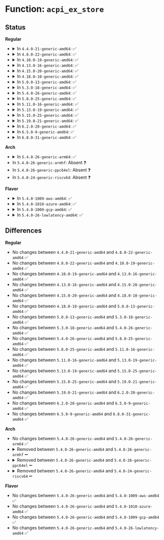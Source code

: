 # Function: <code>acpi_ex_store</code>

## Status
<b>Regular</b>
<ul>
<li>
<details>
<summary>In <code>4.4.0-21-generic-amd64</code>: ✅</summary>

```c
acpi_status acpi_ex_store(union acpi_operand_object * source_desc, union acpi_operand_object * dest_desc, struct acpi_walk_state * walk_state)
```

```json
{
  "name": "acpi_ex_store",
  "collision_type": "Unique Global",
  "inline_type": "No",
  "funcs": [
    {
      "addr": 18446744071583667987,
      "name": "acpi_ex_store",
      "external": true,
      "loc": "drivers/acpi/acpica/exstore.c:86",
      "file": "drivers/acpi/acpica/exstore.c",
      "inline": "seen, unknown",
      "caller_inline": [],
      "caller_func": [
        "drivers/acpi/acpica/exconfig.c:acpi_ex_load_table_op",
        "drivers/acpi/acpica/exconfig.c:acpi_ex_load_op",
        "drivers/acpi/acpica/exoparg1.c:acpi_ex_opcode_1A_1T_1R",
        "drivers/acpi/acpica/exoparg1.c:acpi_ex_opcode_1A_1T_1R",
        "drivers/acpi/acpica/exoparg1.c:acpi_ex_opcode_1A_1T_1R",
        "drivers/acpi/acpica/exoparg1.c:acpi_ex_opcode_1A_0T_1R",
        "drivers/acpi/acpica/exoparg2.c:acpi_ex_opcode_2A_2T_1R",
        "drivers/acpi/acpica/exoparg2.c:acpi_ex_opcode_2A_2T_1R",
        "drivers/acpi/acpica/exoparg2.c:acpi_ex_opcode_2A_1T_1R",
        "drivers/acpi/acpica/exoparg2.c:acpi_ex_opcode_2A_1T_1R",
        "drivers/acpi/acpica/exoparg3.c:acpi_ex_opcode_3A_1T_1R"
      ]
    }
  ],
  "symbols": [
    {
      "addr": 18446744071583667987,
      "name": "acpi_ex_store",
      "section": ".text",
      "bind": "STB_GLOBAL",
      "size": 602
    }
  ]
}
```
</details>
</li>
<li>
<details>
<summary>In <code>4.8.0-22-generic-amd64</code>: ✅</summary>

```c
acpi_status acpi_ex_store(union acpi_operand_object * source_desc, union acpi_operand_object * dest_desc, struct acpi_walk_state * walk_state)
```

```json
{
  "name": "acpi_ex_store",
  "collision_type": "Unique Global",
  "inline_type": "No",
  "funcs": [
    {
      "addr": 18446744071583990870,
      "name": "acpi_ex_store",
      "external": true,
      "loc": "drivers/acpi/acpica/exstore.c:86",
      "file": "drivers/acpi/acpica/exstore.c",
      "inline": "seen, unknown",
      "caller_inline": [],
      "caller_func": [
        "drivers/acpi/acpica/exconfig.c:acpi_ex_load_op",
        "drivers/acpi/acpica/exconfig.c:acpi_ex_load_table_op",
        "drivers/acpi/acpica/exoparg1.c:acpi_ex_opcode_1A_0T_1R",
        "drivers/acpi/acpica/exoparg1.c:acpi_ex_opcode_1A_1T_1R",
        "drivers/acpi/acpica/exoparg1.c:acpi_ex_opcode_1A_1T_1R",
        "drivers/acpi/acpica/exoparg1.c:acpi_ex_opcode_1A_1T_1R",
        "drivers/acpi/acpica/exoparg2.c:acpi_ex_opcode_2A_1T_1R",
        "drivers/acpi/acpica/exoparg2.c:acpi_ex_opcode_2A_1T_1R",
        "drivers/acpi/acpica/exoparg2.c:acpi_ex_opcode_2A_2T_1R",
        "drivers/acpi/acpica/exoparg2.c:acpi_ex_opcode_2A_2T_1R",
        "drivers/acpi/acpica/exoparg3.c:acpi_ex_opcode_3A_1T_1R"
      ]
    }
  ],
  "symbols": [
    {
      "addr": 18446744071583990870,
      "name": "acpi_ex_store",
      "section": ".text",
      "bind": "STB_GLOBAL",
      "size": 614
    }
  ]
}
```
</details>
</li>
<li>
<details>
<summary>In <code>4.10.0-19-generic-amd64</code>: ✅</summary>

```c
acpi_status acpi_ex_store(union acpi_operand_object * source_desc, union acpi_operand_object * dest_desc, struct acpi_walk_state * walk_state)
```

```json
{
  "name": "acpi_ex_store",
  "collision_type": "Unique Global",
  "inline_type": "No",
  "funcs": [
    {
      "addr": 18446744071584132266,
      "name": "acpi_ex_store",
      "external": true,
      "loc": "drivers/acpi/acpica/exstore.c:86",
      "file": "drivers/acpi/acpica/exstore.c",
      "inline": "seen, unknown",
      "caller_inline": [],
      "caller_func": [
        "drivers/acpi/acpica/exconfig.c:acpi_ex_load_op",
        "drivers/acpi/acpica/exconfig.c:acpi_ex_load_table_op",
        "drivers/acpi/acpica/exoparg1.c:acpi_ex_opcode_1A_0T_1R",
        "drivers/acpi/acpica/exoparg1.c:acpi_ex_opcode_1A_1T_1R",
        "drivers/acpi/acpica/exoparg1.c:acpi_ex_opcode_1A_1T_1R",
        "drivers/acpi/acpica/exoparg1.c:acpi_ex_opcode_1A_1T_1R",
        "drivers/acpi/acpica/exoparg2.c:acpi_ex_opcode_2A_1T_1R",
        "drivers/acpi/acpica/exoparg2.c:acpi_ex_opcode_2A_1T_1R",
        "drivers/acpi/acpica/exoparg2.c:acpi_ex_opcode_2A_2T_1R",
        "drivers/acpi/acpica/exoparg2.c:acpi_ex_opcode_2A_2T_1R",
        "drivers/acpi/acpica/exoparg3.c:acpi_ex_opcode_3A_1T_1R"
      ]
    }
  ],
  "symbols": [
    {
      "addr": 18446744071584132266,
      "name": "acpi_ex_store",
      "section": ".text",
      "bind": "STB_GLOBAL",
      "size": 614
    }
  ]
}
```
</details>
</li>
<li>
<details>
<summary>In <code>4.13.0-16-generic-amd64</code>: ✅</summary>

```c
acpi_status acpi_ex_store(union acpi_operand_object * source_desc, union acpi_operand_object * dest_desc, struct acpi_walk_state * walk_state)
```

```json
{
  "name": "acpi_ex_store",
  "collision_type": "Unique Global",
  "inline_type": "No",
  "funcs": [
    {
      "addr": 18446744071584199390,
      "name": "acpi_ex_store",
      "external": true,
      "loc": "drivers/acpi/acpica/exstore.c:86",
      "file": "drivers/acpi/acpica/exstore.c",
      "inline": "seen, unknown",
      "caller_inline": [],
      "caller_func": [
        "drivers/acpi/acpica/exconfig.c:acpi_ex_load_op",
        "drivers/acpi/acpica/exconfig.c:acpi_ex_load_table_op",
        "drivers/acpi/acpica/exoparg1.c:acpi_ex_opcode_1A_0T_1R",
        "drivers/acpi/acpica/exoparg1.c:acpi_ex_opcode_1A_1T_1R",
        "drivers/acpi/acpica/exoparg1.c:acpi_ex_opcode_1A_1T_1R",
        "drivers/acpi/acpica/exoparg1.c:acpi_ex_opcode_1A_1T_1R",
        "drivers/acpi/acpica/exoparg2.c:acpi_ex_opcode_2A_1T_1R",
        "drivers/acpi/acpica/exoparg2.c:acpi_ex_opcode_2A_1T_1R",
        "drivers/acpi/acpica/exoparg2.c:acpi_ex_opcode_2A_2T_1R",
        "drivers/acpi/acpica/exoparg2.c:acpi_ex_opcode_2A_2T_1R",
        "drivers/acpi/acpica/exoparg3.c:acpi_ex_opcode_3A_1T_1R"
      ]
    }
  ],
  "symbols": [
    {
      "addr": 18446744071584199390,
      "name": "acpi_ex_store",
      "section": ".text",
      "bind": "STB_GLOBAL",
      "size": 614
    }
  ]
}
```
</details>
</li>
<li>
<details>
<summary>In <code>4.15.0-20-generic-amd64</code>: ✅</summary>

```c
acpi_status acpi_ex_store(union acpi_operand_object * source_desc, union acpi_operand_object * dest_desc, struct acpi_walk_state * walk_state)
```

```json
{
  "name": "acpi_ex_store",
  "collision_type": "Unique Global",
  "inline_type": "No",
  "funcs": [
    {
      "addr": 18446744071584524639,
      "name": "acpi_ex_store",
      "external": true,
      "loc": "drivers/acpi/acpica/exstore.c:86",
      "file": "drivers/acpi/acpica/exstore.c",
      "inline": "seen, unknown",
      "caller_inline": [],
      "caller_func": [
        "drivers/acpi/acpica/exconfig.c:acpi_ex_load_op",
        "drivers/acpi/acpica/exconfig.c:acpi_ex_load_table_op",
        "drivers/acpi/acpica/exoparg1.c:acpi_ex_opcode_1A_0T_1R",
        "drivers/acpi/acpica/exoparg1.c:acpi_ex_opcode_1A_1T_1R",
        "drivers/acpi/acpica/exoparg1.c:acpi_ex_opcode_1A_1T_1R",
        "drivers/acpi/acpica/exoparg1.c:acpi_ex_opcode_1A_1T_1R",
        "drivers/acpi/acpica/exoparg2.c:acpi_ex_opcode_2A_1T_1R",
        "drivers/acpi/acpica/exoparg2.c:acpi_ex_opcode_2A_1T_1R",
        "drivers/acpi/acpica/exoparg2.c:acpi_ex_opcode_2A_2T_1R",
        "drivers/acpi/acpica/exoparg2.c:acpi_ex_opcode_2A_2T_1R",
        "drivers/acpi/acpica/exoparg3.c:acpi_ex_opcode_3A_1T_1R"
      ]
    }
  ],
  "symbols": [
    {
      "addr": 18446744071584524639,
      "name": "acpi_ex_store",
      "section": ".text",
      "bind": "STB_GLOBAL",
      "size": 1113
    }
  ]
}
```
</details>
</li>
<li>
<details>
<summary>In <code>4.18.0-10-generic-amd64</code>: ✅</summary>

```c
acpi_status acpi_ex_store(union acpi_operand_object * source_desc, union acpi_operand_object * dest_desc, struct acpi_walk_state * walk_state)
```

```json
{
  "name": "acpi_ex_store",
  "collision_type": "Unique Global",
  "inline_type": "No",
  "funcs": [
    {
      "addr": 18446744071584748981,
      "name": "acpi_ex_store",
      "external": true,
      "loc": "drivers/acpi/acpica/exstore.c:52",
      "file": "drivers/acpi/acpica/exstore.c",
      "inline": "seen, unknown",
      "caller_inline": [],
      "caller_func": [
        "drivers/acpi/acpica/exconfig.c:acpi_ex_load_op",
        "drivers/acpi/acpica/exconfig.c:acpi_ex_load_table_op",
        "drivers/acpi/acpica/exoparg1.c:acpi_ex_opcode_1A_0T_1R",
        "drivers/acpi/acpica/exoparg1.c:acpi_ex_opcode_1A_1T_1R",
        "drivers/acpi/acpica/exoparg1.c:acpi_ex_opcode_1A_1T_1R",
        "drivers/acpi/acpica/exoparg1.c:acpi_ex_opcode_1A_1T_1R",
        "drivers/acpi/acpica/exoparg2.c:acpi_ex_opcode_2A_1T_1R",
        "drivers/acpi/acpica/exoparg2.c:acpi_ex_opcode_2A_1T_1R",
        "drivers/acpi/acpica/exoparg2.c:acpi_ex_opcode_2A_2T_1R",
        "drivers/acpi/acpica/exoparg2.c:acpi_ex_opcode_2A_2T_1R",
        "drivers/acpi/acpica/exoparg3.c:acpi_ex_opcode_3A_1T_1R"
      ]
    }
  ],
  "symbols": [
    {
      "addr": 18446744071584748981,
      "name": "acpi_ex_store",
      "section": ".text",
      "bind": "STB_GLOBAL",
      "size": 1115
    }
  ]
}
```
</details>
</li>
<li>
<details>
<summary>In <code>5.0.0-13-generic-amd64</code>: ✅</summary>

```c
acpi_status acpi_ex_store(union acpi_operand_object * source_desc, union acpi_operand_object * dest_desc, struct acpi_walk_state * walk_state)
```

```json
{
  "name": "acpi_ex_store",
  "collision_type": "Unique Global",
  "inline_type": "No",
  "funcs": [
    {
      "addr": 18446744071584850539,
      "name": "acpi_ex_store",
      "external": true,
      "loc": "drivers/acpi/acpica/exstore.c:52",
      "file": "drivers/acpi/acpica/exstore.c",
      "inline": "seen, unknown",
      "caller_inline": [],
      "caller_func": [
        "drivers/acpi/acpica/exconfig.c:acpi_ex_load_op",
        "drivers/acpi/acpica/exconfig.c:acpi_ex_load_table_op",
        "drivers/acpi/acpica/exoparg1.c:acpi_ex_opcode_1A_0T_1R",
        "drivers/acpi/acpica/exoparg1.c:acpi_ex_opcode_1A_1T_1R",
        "drivers/acpi/acpica/exoparg1.c:acpi_ex_opcode_1A_1T_1R",
        "drivers/acpi/acpica/exoparg1.c:acpi_ex_opcode_1A_1T_1R",
        "drivers/acpi/acpica/exoparg2.c:acpi_ex_opcode_2A_1T_1R",
        "drivers/acpi/acpica/exoparg2.c:acpi_ex_opcode_2A_1T_1R",
        "drivers/acpi/acpica/exoparg2.c:acpi_ex_opcode_2A_2T_1R",
        "drivers/acpi/acpica/exoparg2.c:acpi_ex_opcode_2A_2T_1R",
        "drivers/acpi/acpica/exoparg3.c:acpi_ex_opcode_3A_1T_1R"
      ]
    }
  ],
  "symbols": [
    {
      "addr": 18446744071584850539,
      "name": "acpi_ex_store",
      "section": ".text",
      "bind": "STB_GLOBAL",
      "size": 1125
    }
  ]
}
```
</details>
</li>
<li>
<details>
<summary>In <code>5.3.0-18-generic-amd64</code>: ✅</summary>

```c
acpi_status acpi_ex_store(union acpi_operand_object * source_desc, union acpi_operand_object * dest_desc, struct acpi_walk_state * walk_state)
```

```json
{
  "name": "acpi_ex_store",
  "collision_type": "Unique Global",
  "inline_type": "No",
  "funcs": [
    {
      "addr": 18446744071585054207,
      "name": "acpi_ex_store",
      "external": true,
      "loc": "drivers/acpi/acpica/exstore.c:52",
      "file": "drivers/acpi/acpica/exstore.c",
      "inline": "seen, unknown",
      "caller_inline": [],
      "caller_func": [
        "drivers/acpi/acpica/exconfig.c:acpi_ex_load_op",
        "drivers/acpi/acpica/exconfig.c:acpi_ex_load_table_op",
        "drivers/acpi/acpica/exoparg1.c:acpi_ex_opcode_1A_0T_1R",
        "drivers/acpi/acpica/exoparg1.c:acpi_ex_opcode_1A_1T_1R",
        "drivers/acpi/acpica/exoparg1.c:acpi_ex_opcode_1A_1T_1R",
        "drivers/acpi/acpica/exoparg1.c:acpi_ex_opcode_1A_1T_1R",
        "drivers/acpi/acpica/exoparg2.c:acpi_ex_opcode_2A_1T_1R",
        "drivers/acpi/acpica/exoparg2.c:acpi_ex_opcode_2A_1T_1R",
        "drivers/acpi/acpica/exoparg2.c:acpi_ex_opcode_2A_2T_1R",
        "drivers/acpi/acpica/exoparg2.c:acpi_ex_opcode_2A_2T_1R",
        "drivers/acpi/acpica/exoparg3.c:acpi_ex_opcode_3A_1T_1R"
      ]
    }
  ],
  "symbols": [
    {
      "addr": 18446744071585054207,
      "name": "acpi_ex_store",
      "section": ".text",
      "bind": "STB_GLOBAL",
      "size": 1129
    }
  ]
}
```
</details>
</li>
<li>
<details>
<summary>In <code>5.4.0-26-generic-amd64</code>: ✅</summary>

```c
acpi_status acpi_ex_store(union acpi_operand_object * source_desc, union acpi_operand_object * dest_desc, struct acpi_walk_state * walk_state)
```

```json
{
  "name": "acpi_ex_store",
  "collision_type": "Unique Global",
  "inline_type": "No",
  "funcs": [
    {
      "addr": 18446744071585190292,
      "name": "acpi_ex_store",
      "external": true,
      "loc": "drivers/acpi/acpica/exstore.c:52",
      "file": "drivers/acpi/acpica/exstore.c",
      "inline": "seen, unknown",
      "caller_inline": [],
      "caller_func": [
        "drivers/acpi/acpica/exconfig.c:acpi_ex_load_op",
        "drivers/acpi/acpica/exconfig.c:acpi_ex_load_table_op",
        "drivers/acpi/acpica/exoparg1.c:acpi_ex_opcode_1A_0T_1R",
        "drivers/acpi/acpica/exoparg1.c:acpi_ex_opcode_1A_1T_1R",
        "drivers/acpi/acpica/exoparg1.c:acpi_ex_opcode_1A_1T_1R",
        "drivers/acpi/acpica/exoparg1.c:acpi_ex_opcode_1A_1T_1R",
        "drivers/acpi/acpica/exoparg2.c:acpi_ex_opcode_2A_1T_1R",
        "drivers/acpi/acpica/exoparg2.c:acpi_ex_opcode_2A_1T_1R",
        "drivers/acpi/acpica/exoparg2.c:acpi_ex_opcode_2A_2T_1R",
        "drivers/acpi/acpica/exoparg2.c:acpi_ex_opcode_2A_2T_1R",
        "drivers/acpi/acpica/exoparg3.c:acpi_ex_opcode_3A_1T_1R"
      ]
    }
  ],
  "symbols": [
    {
      "addr": 18446744071585190292,
      "name": "acpi_ex_store",
      "section": ".text",
      "bind": "STB_GLOBAL",
      "size": 1129
    }
  ]
}
```
</details>
</li>
<li>
<details>
<summary>In <code>5.8.0-25-generic-amd64</code>: ✅</summary>

```c
acpi_status acpi_ex_store(union acpi_operand_object * source_desc, union acpi_operand_object * dest_desc, struct acpi_walk_state * walk_state)
```

```json
{
  "name": "acpi_ex_store",
  "collision_type": "Unique Global",
  "inline_type": "No",
  "funcs": [
    {
      "addr": 18446744071585896168,
      "name": "acpi_ex_store",
      "external": true,
      "loc": "drivers/acpi/acpica/exstore.c:52",
      "file": "drivers/acpi/acpica/exstore.c",
      "inline": "seen, unknown",
      "caller_inline": [],
      "caller_func": [
        "drivers/acpi/acpica/exconfig.c:acpi_ex_load_op",
        "drivers/acpi/acpica/exconfig.c:acpi_ex_load_table_op",
        "drivers/acpi/acpica/exoparg1.c:acpi_ex_opcode_1A_0T_1R",
        "drivers/acpi/acpica/exoparg1.c:acpi_ex_opcode_1A_1T_1R",
        "drivers/acpi/acpica/exoparg1.c:acpi_ex_opcode_1A_1T_1R",
        "drivers/acpi/acpica/exoparg1.c:acpi_ex_opcode_1A_1T_1R",
        "drivers/acpi/acpica/exoparg2.c:acpi_ex_opcode_2A_1T_1R",
        "drivers/acpi/acpica/exoparg2.c:acpi_ex_opcode_2A_1T_1R",
        "drivers/acpi/acpica/exoparg2.c:acpi_ex_opcode_2A_2T_1R",
        "drivers/acpi/acpica/exoparg2.c:acpi_ex_opcode_2A_2T_1R",
        "drivers/acpi/acpica/exoparg3.c:acpi_ex_opcode_3A_1T_1R"
      ]
    }
  ],
  "symbols": [
    {
      "addr": 18446744071585896168,
      "name": "acpi_ex_store",
      "section": ".text",
      "bind": "STB_GLOBAL",
      "size": 627
    }
  ]
}
```
</details>
</li>
<li>
<details>
<summary>In <code>5.11.0-16-generic-amd64</code>: ✅</summary>

```c
acpi_status acpi_ex_store(union acpi_operand_object * source_desc, union acpi_operand_object * dest_desc, struct acpi_walk_state * walk_state)
```

```json
{
  "name": "acpi_ex_store",
  "collision_type": "Unique Global",
  "inline_type": "No",
  "funcs": [
    {
      "addr": 18446744071586017521,
      "name": "acpi_ex_store",
      "external": true,
      "loc": "drivers/acpi/acpica/exstore.c:52",
      "file": "drivers/acpi/acpica/exstore.c",
      "inline": "seen, unknown",
      "caller_inline": [],
      "caller_func": [
        "drivers/acpi/acpica/exconfig.c:acpi_ex_load_op",
        "drivers/acpi/acpica/exconfig.c:acpi_ex_load_table_op",
        "drivers/acpi/acpica/exoparg1.c:acpi_ex_opcode_1A_0T_1R",
        "drivers/acpi/acpica/exoparg1.c:acpi_ex_opcode_1A_1T_1R",
        "drivers/acpi/acpica/exoparg1.c:acpi_ex_opcode_1A_1T_1R",
        "drivers/acpi/acpica/exoparg1.c:acpi_ex_opcode_1A_1T_1R",
        "drivers/acpi/acpica/exoparg2.c:acpi_ex_opcode_2A_1T_1R",
        "drivers/acpi/acpica/exoparg2.c:acpi_ex_opcode_2A_1T_1R",
        "drivers/acpi/acpica/exoparg2.c:acpi_ex_opcode_2A_2T_1R",
        "drivers/acpi/acpica/exoparg2.c:acpi_ex_opcode_2A_2T_1R",
        "drivers/acpi/acpica/exoparg3.c:acpi_ex_opcode_3A_1T_1R"
      ]
    }
  ],
  "symbols": [
    {
      "addr": 18446744071586017521,
      "name": "acpi_ex_store",
      "section": ".text",
      "bind": "STB_GLOBAL",
      "size": 627
    }
  ]
}
```
</details>
</li>
<li>
<details>
<summary>In <code>5.13.0-19-generic-amd64</code>: ✅</summary>

```c
acpi_status acpi_ex_store(union acpi_operand_object * source_desc, union acpi_operand_object * dest_desc, struct acpi_walk_state * walk_state)
```

```json
{
  "name": "acpi_ex_store",
  "collision_type": "Unique Global",
  "inline_type": "No",
  "funcs": [
    {
      "addr": 18446744071585894534,
      "name": "acpi_ex_store",
      "external": true,
      "loc": "drivers/acpi/acpica/exstore.c:52",
      "file": "drivers/acpi/acpica/exstore.c",
      "inline": "seen, unknown",
      "caller_inline": [],
      "caller_func": [
        "drivers/acpi/acpica/exconfig.c:acpi_ex_load_op",
        "drivers/acpi/acpica/exconfig.c:acpi_ex_load_table_op",
        "drivers/acpi/acpica/exoparg1.c:acpi_ex_opcode_1A_0T_1R",
        "drivers/acpi/acpica/exoparg1.c:acpi_ex_opcode_1A_1T_1R",
        "drivers/acpi/acpica/exoparg1.c:acpi_ex_opcode_1A_1T_1R",
        "drivers/acpi/acpica/exoparg1.c:acpi_ex_opcode_1A_1T_1R",
        "drivers/acpi/acpica/exoparg2.c:acpi_ex_opcode_2A_1T_1R",
        "drivers/acpi/acpica/exoparg2.c:acpi_ex_opcode_2A_1T_1R",
        "drivers/acpi/acpica/exoparg2.c:acpi_ex_opcode_2A_2T_1R",
        "drivers/acpi/acpica/exoparg2.c:acpi_ex_opcode_2A_2T_1R",
        "drivers/acpi/acpica/exoparg3.c:acpi_ex_opcode_3A_1T_1R"
      ]
    }
  ],
  "symbols": [
    {
      "addr": 18446744071585894534,
      "name": "acpi_ex_store",
      "section": ".text",
      "bind": "STB_GLOBAL",
      "size": 627
    }
  ]
}
```
</details>
</li>
<li>
<details>
<summary>In <code>5.15.0-25-generic-amd64</code>: ✅</summary>

```c
acpi_status acpi_ex_store(union acpi_operand_object * source_desc, union acpi_operand_object * dest_desc, struct acpi_walk_state * walk_state)
```

```json
{
  "name": "acpi_ex_store",
  "collision_type": "Unique Global",
  "inline_type": "No",
  "funcs": [
    {
      "addr": 18446744071586382038,
      "name": "acpi_ex_store",
      "external": true,
      "loc": "drivers/acpi/acpica/exstore.c:52",
      "file": "drivers/acpi/acpica/exstore.c",
      "inline": "seen, unknown",
      "caller_inline": [],
      "caller_func": [
        "drivers/acpi/acpica/exconfig.c:acpi_ex_load_op",
        "drivers/acpi/acpica/exconfig.c:acpi_ex_load_table_op",
        "drivers/acpi/acpica/exoparg1.c:acpi_ex_opcode_1A_0T_1R",
        "drivers/acpi/acpica/exoparg1.c:acpi_ex_opcode_1A_1T_1R",
        "drivers/acpi/acpica/exoparg1.c:acpi_ex_opcode_1A_1T_1R",
        "drivers/acpi/acpica/exoparg1.c:acpi_ex_opcode_1A_1T_1R",
        "drivers/acpi/acpica/exoparg2.c:acpi_ex_opcode_2A_1T_1R",
        "drivers/acpi/acpica/exoparg2.c:acpi_ex_opcode_2A_1T_1R",
        "drivers/acpi/acpica/exoparg2.c:acpi_ex_opcode_2A_2T_1R",
        "drivers/acpi/acpica/exoparg2.c:acpi_ex_opcode_2A_2T_1R",
        "drivers/acpi/acpica/exoparg3.c:acpi_ex_opcode_3A_1T_1R"
      ]
    }
  ],
  "symbols": [
    {
      "addr": 18446744071586382038,
      "name": "acpi_ex_store",
      "section": ".text",
      "bind": "STB_GLOBAL",
      "size": 627
    }
  ]
}
```
</details>
</li>
<li>
<details>
<summary>In <code>5.19.0-21-generic-amd64</code>: ✅</summary>

```c
acpi_status acpi_ex_store(union acpi_operand_object * source_desc, union acpi_operand_object * dest_desc, struct acpi_walk_state * walk_state)
```

```json
{
  "name": "acpi_ex_store",
  "collision_type": "Unique Global",
  "inline_type": "No",
  "funcs": [
    {
      "addr": 18446744071587630045,
      "name": "acpi_ex_store",
      "external": true,
      "loc": "drivers/acpi/acpica/exstore.c:52",
      "file": "drivers/acpi/acpica/exstore.c",
      "inline": "seen, unknown",
      "caller_inline": [],
      "caller_func": [
        "drivers/acpi/acpica/exconfig.c:acpi_ex_load_table_op",
        "drivers/acpi/acpica/exoparg1.c:acpi_ex_opcode_1A_0T_1R",
        "drivers/acpi/acpica/exoparg1.c:acpi_ex_opcode_1A_1T_1R",
        "drivers/acpi/acpica/exoparg1.c:acpi_ex_opcode_1A_1T_1R",
        "drivers/acpi/acpica/exoparg1.c:acpi_ex_opcode_1A_1T_1R",
        "drivers/acpi/acpica/exoparg2.c:acpi_ex_opcode_2A_1T_1R",
        "drivers/acpi/acpica/exoparg2.c:acpi_ex_opcode_2A_1T_1R",
        "drivers/acpi/acpica/exoparg2.c:acpi_ex_opcode_2A_2T_1R",
        "drivers/acpi/acpica/exoparg2.c:acpi_ex_opcode_2A_2T_1R",
        "drivers/acpi/acpica/exoparg3.c:acpi_ex_opcode_3A_1T_1R"
      ]
    }
  ],
  "symbols": [
    {
      "addr": 18446744071587630045,
      "name": "acpi_ex_store",
      "section": ".text",
      "bind": "STB_GLOBAL",
      "size": 629
    }
  ]
}
```
</details>
</li>
<li>
<details>
<summary>In <code>6.2.0-20-generic-amd64</code>: ✅</summary>

```c
acpi_status acpi_ex_store(union acpi_operand_object * source_desc, union acpi_operand_object * dest_desc, struct acpi_walk_state * walk_state)
```

```json
{
  "name": "acpi_ex_store",
  "collision_type": "Unique Global",
  "inline_type": "No",
  "funcs": [
    {
      "addr": 18446744071588928352,
      "name": "acpi_ex_store",
      "external": true,
      "loc": "drivers/acpi/acpica/exstore.c:52",
      "file": "drivers/acpi/acpica/exstore.c",
      "inline": "seen, unknown",
      "caller_inline": [],
      "caller_func": [
        "drivers/acpi/acpica/exconfig.c:acpi_ex_load_table_op",
        "drivers/acpi/acpica/exoparg1.c:acpi_ex_opcode_1A_0T_1R",
        "drivers/acpi/acpica/exoparg1.c:acpi_ex_opcode_1A_1T_1R",
        "drivers/acpi/acpica/exoparg1.c:acpi_ex_opcode_1A_1T_1R",
        "drivers/acpi/acpica/exoparg1.c:acpi_ex_opcode_1A_1T_1R",
        "drivers/acpi/acpica/exoparg2.c:acpi_ex_opcode_2A_1T_1R",
        "drivers/acpi/acpica/exoparg2.c:acpi_ex_opcode_2A_1T_1R",
        "drivers/acpi/acpica/exoparg2.c:acpi_ex_opcode_2A_2T_1R",
        "drivers/acpi/acpica/exoparg2.c:acpi_ex_opcode_2A_2T_1R",
        "drivers/acpi/acpica/exoparg3.c:acpi_ex_opcode_3A_1T_1R"
      ]
    }
  ],
  "symbols": [
    {
      "addr": 18446744071588928352,
      "name": "acpi_ex_store",
      "section": ".text",
      "bind": "STB_GLOBAL",
      "size": 740
    }
  ]
}
```
</details>
</li>
<li>
<details>
<summary>In <code>6.5.0-9-generic-amd64</code>: ✅</summary>

```c
acpi_status acpi_ex_store(union acpi_operand_object * source_desc, union acpi_operand_object * dest_desc, struct acpi_walk_state * walk_state)
```

```json
{
  "name": "acpi_ex_store",
  "collision_type": "Unique Global",
  "inline_type": "No",
  "funcs": [
    {
      "addr": 18446744071589218416,
      "name": "acpi_ex_store",
      "external": true,
      "loc": "drivers/acpi/acpica/exstore.c:52",
      "file": "drivers/acpi/acpica/exstore.c",
      "inline": "seen, unknown",
      "caller_inline": [],
      "caller_func": [
        "drivers/acpi/acpica/exconfig.c:acpi_ex_load_table_op",
        "drivers/acpi/acpica/exoparg1.c:acpi_ex_opcode_1A_0T_1R",
        "drivers/acpi/acpica/exoparg1.c:acpi_ex_opcode_1A_1T_1R",
        "drivers/acpi/acpica/exoparg1.c:acpi_ex_opcode_1A_1T_1R",
        "drivers/acpi/acpica/exoparg1.c:acpi_ex_opcode_1A_1T_1R",
        "drivers/acpi/acpica/exoparg2.c:acpi_ex_opcode_2A_1T_1R",
        "drivers/acpi/acpica/exoparg2.c:acpi_ex_opcode_2A_1T_1R",
        "drivers/acpi/acpica/exoparg2.c:acpi_ex_opcode_2A_2T_1R",
        "drivers/acpi/acpica/exoparg2.c:acpi_ex_opcode_2A_2T_1R",
        "drivers/acpi/acpica/exoparg3.c:acpi_ex_opcode_3A_1T_1R"
      ]
    }
  ],
  "symbols": [
    {
      "addr": 18446744071589218416,
      "name": "acpi_ex_store",
      "section": ".text",
      "bind": "STB_GLOBAL",
      "size": 742
    }
  ]
}
```
</details>
</li>
<li>
<details>
<summary>In <code>6.8.0-31-generic-amd64</code>: ✅</summary>

```c
acpi_status acpi_ex_store(union acpi_operand_object * source_desc, union acpi_operand_object * dest_desc, struct acpi_walk_state * walk_state)
```

```json
{
  "name": "acpi_ex_store",
  "collision_type": "Unique Global",
  "inline_type": "No",
  "funcs": [
    {
      "addr": 18446744071589524928,
      "name": "acpi_ex_store",
      "external": true,
      "loc": "drivers/acpi/acpica/exstore.c:52",
      "file": "drivers/acpi/acpica/exstore.c",
      "inline": "seen, unknown",
      "caller_inline": [],
      "caller_func": [
        "drivers/acpi/acpica/exconfig.c:acpi_ex_load_table_op",
        "drivers/acpi/acpica/exoparg1.c:acpi_ex_opcode_1A_0T_1R",
        "drivers/acpi/acpica/exoparg1.c:acpi_ex_opcode_1A_1T_1R",
        "drivers/acpi/acpica/exoparg1.c:acpi_ex_opcode_1A_1T_1R",
        "drivers/acpi/acpica/exoparg1.c:acpi_ex_opcode_1A_1T_1R",
        "drivers/acpi/acpica/exoparg2.c:acpi_ex_opcode_2A_1T_1R",
        "drivers/acpi/acpica/exoparg2.c:acpi_ex_opcode_2A_1T_1R",
        "drivers/acpi/acpica/exoparg2.c:acpi_ex_opcode_2A_2T_1R",
        "drivers/acpi/acpica/exoparg2.c:acpi_ex_opcode_2A_2T_1R",
        "drivers/acpi/acpica/exoparg3.c:acpi_ex_opcode_3A_1T_1R"
      ]
    }
  ],
  "symbols": [
    {
      "addr": 18446744071589524928,
      "name": "acpi_ex_store",
      "section": ".text",
      "bind": "STB_GLOBAL",
      "size": 742
    }
  ]
}
```
</details>
</li>
</ul>
<b>Arch</b>
<ul>
<li>
<details>
<summary>In <code>5.4.0-26-generic-arm64</code>: ✅</summary>

```c
acpi_status acpi_ex_store(union acpi_operand_object * source_desc, union acpi_operand_object * dest_desc, struct acpi_walk_state * walk_state)
```

```json
{
  "name": "acpi_ex_store",
  "collision_type": "Unique Global",
  "inline_type": "No",
  "funcs": [
    {
      "addr": 18446603336497535564,
      "name": "acpi_ex_store",
      "external": true,
      "loc": "drivers/acpi/acpica/exstore.c:52",
      "file": "drivers/acpi/acpica/exstore.c",
      "inline": "seen, unknown",
      "caller_inline": [],
      "caller_func": [
        "drivers/acpi/acpica/exconfig.c:acpi_ex_load_op",
        "drivers/acpi/acpica/exconfig.c:acpi_ex_load_table_op",
        "drivers/acpi/acpica/exoparg1.c:acpi_ex_opcode_1A_0T_1R",
        "drivers/acpi/acpica/exoparg1.c:acpi_ex_opcode_1A_1T_1R",
        "drivers/acpi/acpica/exoparg1.c:acpi_ex_opcode_1A_1T_1R",
        "drivers/acpi/acpica/exoparg1.c:acpi_ex_opcode_1A_1T_1R",
        "drivers/acpi/acpica/exoparg2.c:acpi_ex_opcode_2A_1T_1R",
        "drivers/acpi/acpica/exoparg2.c:acpi_ex_opcode_2A_1T_1R",
        "drivers/acpi/acpica/exoparg2.c:acpi_ex_opcode_2A_2T_1R",
        "drivers/acpi/acpica/exoparg2.c:acpi_ex_opcode_2A_2T_1R",
        "drivers/acpi/acpica/exoparg3.c:acpi_ex_opcode_3A_1T_1R"
      ]
    }
  ],
  "symbols": [
    {
      "addr": 18446603336497535564,
      "name": "acpi_ex_store",
      "section": ".text",
      "bind": "STB_GLOBAL",
      "size": 720
    }
  ]
}
```
</details>
</li>
<li>
In <code>5.4.0-26-generic-armhf</code>: Absent ❓
</li>
<li>
In <code>5.4.0-26-generic-ppc64el</code>: Absent ❓
</li>
<li>
In <code>5.4.0-24-generic-riscv64</code>: Absent ❓
</li>
</ul>
<b>Flavor</b>
<ul>
<li>
<details>
<summary>In <code>5.4.0-1009-aws-amd64</code>: ✅</summary>

```c
acpi_status acpi_ex_store(union acpi_operand_object * source_desc, union acpi_operand_object * dest_desc, struct acpi_walk_state * walk_state)
```

```json
{
  "name": "acpi_ex_store",
  "collision_type": "Unique Global",
  "inline_type": "No",
  "funcs": [
    {
      "addr": 18446744071585068543,
      "name": "acpi_ex_store",
      "external": true,
      "loc": "drivers/acpi/acpica/exstore.c:52",
      "file": "drivers/acpi/acpica/exstore.c",
      "inline": "seen, unknown",
      "caller_inline": [],
      "caller_func": [
        "drivers/acpi/acpica/exconfig.c:acpi_ex_load_op",
        "drivers/acpi/acpica/exconfig.c:acpi_ex_load_table_op",
        "drivers/acpi/acpica/exoparg1.c:acpi_ex_opcode_1A_0T_1R",
        "drivers/acpi/acpica/exoparg1.c:acpi_ex_opcode_1A_1T_1R",
        "drivers/acpi/acpica/exoparg1.c:acpi_ex_opcode_1A_1T_1R",
        "drivers/acpi/acpica/exoparg1.c:acpi_ex_opcode_1A_1T_1R",
        "drivers/acpi/acpica/exoparg2.c:acpi_ex_opcode_2A_1T_1R",
        "drivers/acpi/acpica/exoparg2.c:acpi_ex_opcode_2A_1T_1R",
        "drivers/acpi/acpica/exoparg2.c:acpi_ex_opcode_2A_2T_1R",
        "drivers/acpi/acpica/exoparg2.c:acpi_ex_opcode_2A_2T_1R",
        "drivers/acpi/acpica/exoparg3.c:acpi_ex_opcode_3A_1T_1R"
      ]
    }
  ],
  "symbols": [
    {
      "addr": 18446744071585068543,
      "name": "acpi_ex_store",
      "section": ".text",
      "bind": "STB_GLOBAL",
      "size": 626
    }
  ]
}
```
</details>
</li>
<li>
<details>
<summary>In <code>5.4.0-1010-azure-amd64</code>: ✅</summary>

```c
acpi_status acpi_ex_store(union acpi_operand_object * source_desc, union acpi_operand_object * dest_desc, struct acpi_walk_state * walk_state)
```

```json
{
  "name": "acpi_ex_store",
  "collision_type": "Unique Global",
  "inline_type": "No",
  "funcs": [
    {
      "addr": 18446744071584984055,
      "name": "acpi_ex_store",
      "external": true,
      "loc": "drivers/acpi/acpica/exstore.c:52",
      "file": "drivers/acpi/acpica/exstore.c",
      "inline": "seen, unknown",
      "caller_inline": [],
      "caller_func": [
        "drivers/acpi/acpica/exconfig.c:acpi_ex_load_op",
        "drivers/acpi/acpica/exconfig.c:acpi_ex_load_table_op",
        "drivers/acpi/acpica/exoparg1.c:acpi_ex_opcode_1A_0T_1R",
        "drivers/acpi/acpica/exoparg1.c:acpi_ex_opcode_1A_1T_1R",
        "drivers/acpi/acpica/exoparg1.c:acpi_ex_opcode_1A_1T_1R",
        "drivers/acpi/acpica/exoparg1.c:acpi_ex_opcode_1A_1T_1R",
        "drivers/acpi/acpica/exoparg2.c:acpi_ex_opcode_2A_1T_1R",
        "drivers/acpi/acpica/exoparg2.c:acpi_ex_opcode_2A_1T_1R",
        "drivers/acpi/acpica/exoparg2.c:acpi_ex_opcode_2A_2T_1R",
        "drivers/acpi/acpica/exoparg2.c:acpi_ex_opcode_2A_2T_1R",
        "drivers/acpi/acpica/exoparg3.c:acpi_ex_opcode_3A_1T_1R"
      ]
    }
  ],
  "symbols": [
    {
      "addr": 18446744071584984055,
      "name": "acpi_ex_store",
      "section": ".text",
      "bind": "STB_GLOBAL",
      "size": 626
    }
  ]
}
```
</details>
</li>
<li>
<details>
<summary>In <code>5.4.0-1009-gcp-amd64</code>: ✅</summary>

```c
acpi_status acpi_ex_store(union acpi_operand_object * source_desc, union acpi_operand_object * dest_desc, struct acpi_walk_state * walk_state)
```

```json
{
  "name": "acpi_ex_store",
  "collision_type": "Unique Global",
  "inline_type": "No",
  "funcs": [
    {
      "addr": 18446744071585141876,
      "name": "acpi_ex_store",
      "external": true,
      "loc": "drivers/acpi/acpica/exstore.c:52",
      "file": "drivers/acpi/acpica/exstore.c",
      "inline": "seen, unknown",
      "caller_inline": [],
      "caller_func": [
        "drivers/acpi/acpica/exconfig.c:acpi_ex_load_op",
        "drivers/acpi/acpica/exconfig.c:acpi_ex_load_table_op",
        "drivers/acpi/acpica/exoparg1.c:acpi_ex_opcode_1A_0T_1R",
        "drivers/acpi/acpica/exoparg1.c:acpi_ex_opcode_1A_1T_1R",
        "drivers/acpi/acpica/exoparg1.c:acpi_ex_opcode_1A_1T_1R",
        "drivers/acpi/acpica/exoparg1.c:acpi_ex_opcode_1A_1T_1R",
        "drivers/acpi/acpica/exoparg2.c:acpi_ex_opcode_2A_1T_1R",
        "drivers/acpi/acpica/exoparg2.c:acpi_ex_opcode_2A_1T_1R",
        "drivers/acpi/acpica/exoparg2.c:acpi_ex_opcode_2A_2T_1R",
        "drivers/acpi/acpica/exoparg2.c:acpi_ex_opcode_2A_2T_1R",
        "drivers/acpi/acpica/exoparg3.c:acpi_ex_opcode_3A_1T_1R"
      ]
    }
  ],
  "symbols": [
    {
      "addr": 18446744071585141876,
      "name": "acpi_ex_store",
      "section": ".text",
      "bind": "STB_GLOBAL",
      "size": 1129
    }
  ]
}
```
</details>
</li>
<li>
<details>
<summary>In <code>5.4.0-26-lowlatency-amd64</code>: ✅</summary>

```c
acpi_status acpi_ex_store(union acpi_operand_object * source_desc, union acpi_operand_object * dest_desc, struct acpi_walk_state * walk_state)
```

```json
{
  "name": "acpi_ex_store",
  "collision_type": "Unique Global",
  "inline_type": "No",
  "funcs": [
    {
      "addr": 18446744071585248036,
      "name": "acpi_ex_store",
      "external": true,
      "loc": "drivers/acpi/acpica/exstore.c:52",
      "file": "drivers/acpi/acpica/exstore.c",
      "inline": "seen, unknown",
      "caller_inline": [],
      "caller_func": [
        "drivers/acpi/acpica/exconfig.c:acpi_ex_load_op",
        "drivers/acpi/acpica/exconfig.c:acpi_ex_load_table_op",
        "drivers/acpi/acpica/exoparg1.c:acpi_ex_opcode_1A_0T_1R",
        "drivers/acpi/acpica/exoparg1.c:acpi_ex_opcode_1A_1T_1R",
        "drivers/acpi/acpica/exoparg1.c:acpi_ex_opcode_1A_1T_1R",
        "drivers/acpi/acpica/exoparg1.c:acpi_ex_opcode_1A_1T_1R",
        "drivers/acpi/acpica/exoparg2.c:acpi_ex_opcode_2A_1T_1R",
        "drivers/acpi/acpica/exoparg2.c:acpi_ex_opcode_2A_1T_1R",
        "drivers/acpi/acpica/exoparg2.c:acpi_ex_opcode_2A_2T_1R",
        "drivers/acpi/acpica/exoparg2.c:acpi_ex_opcode_2A_2T_1R",
        "drivers/acpi/acpica/exoparg3.c:acpi_ex_opcode_3A_1T_1R"
      ]
    }
  ],
  "symbols": [
    {
      "addr": 18446744071585248036,
      "name": "acpi_ex_store",
      "section": ".text",
      "bind": "STB_GLOBAL",
      "size": 1129
    }
  ]
}
```
</details>
</li>
</ul>

## Differences
<b>Regular</b>
<ul>
<li>
No changes between <code>4.4.0-21-generic-amd64</code> and <code>4.8.0-22-generic-amd64</code> ✅
</li>
<li>
No changes between <code>4.8.0-22-generic-amd64</code> and <code>4.10.0-19-generic-amd64</code> ✅
</li>
<li>
No changes between <code>4.10.0-19-generic-amd64</code> and <code>4.13.0-16-generic-amd64</code> ✅
</li>
<li>
No changes between <code>4.13.0-16-generic-amd64</code> and <code>4.15.0-20-generic-amd64</code> ✅
</li>
<li>
No changes between <code>4.15.0-20-generic-amd64</code> and <code>4.18.0-10-generic-amd64</code> ✅
</li>
<li>
No changes between <code>4.18.0-10-generic-amd64</code> and <code>5.0.0-13-generic-amd64</code> ✅
</li>
<li>
No changes between <code>5.0.0-13-generic-amd64</code> and <code>5.3.0-18-generic-amd64</code> ✅
</li>
<li>
No changes between <code>5.3.0-18-generic-amd64</code> and <code>5.4.0-26-generic-amd64</code> ✅
</li>
<li>
No changes between <code>5.4.0-26-generic-amd64</code> and <code>5.8.0-25-generic-amd64</code> ✅
</li>
<li>
No changes between <code>5.8.0-25-generic-amd64</code> and <code>5.11.0-16-generic-amd64</code> ✅
</li>
<li>
No changes between <code>5.11.0-16-generic-amd64</code> and <code>5.13.0-19-generic-amd64</code> ✅
</li>
<li>
No changes between <code>5.13.0-19-generic-amd64</code> and <code>5.15.0-25-generic-amd64</code> ✅
</li>
<li>
No changes between <code>5.15.0-25-generic-amd64</code> and <code>5.19.0-21-generic-amd64</code> ✅
</li>
<li>
No changes between <code>5.19.0-21-generic-amd64</code> and <code>6.2.0-20-generic-amd64</code> ✅
</li>
<li>
No changes between <code>6.2.0-20-generic-amd64</code> and <code>6.5.0-9-generic-amd64</code> ✅
</li>
<li>
No changes between <code>6.5.0-9-generic-amd64</code> and <code>6.8.0-31-generic-amd64</code> ✅
</li>
</ul>
<b>Arch</b>
<ul>
<li>
No changes between <code>5.4.0-26-generic-amd64</code> and <code>5.4.0-26-generic-arm64</code> ✅
</li>
<li>
<details>
<summary>Removed between <code>5.4.0-26-generic-amd64</code> and <code>5.4.0-26-generic-armhf</code> ➖</summary>

```c
acpi_status acpi_ex_store(union acpi_operand_object * source_desc, union acpi_operand_object * dest_desc, struct acpi_walk_state * walk_state)
```
</details>
</li>
<li>
<details>
<summary>Removed between <code>5.4.0-26-generic-amd64</code> and <code>5.4.0-26-generic-ppc64el</code> ➖</summary>

```c
acpi_status acpi_ex_store(union acpi_operand_object * source_desc, union acpi_operand_object * dest_desc, struct acpi_walk_state * walk_state)
```
</details>
</li>
<li>
<details>
<summary>Removed between <code>5.4.0-26-generic-amd64</code> and <code>5.4.0-24-generic-riscv64</code> ➖</summary>

```c
acpi_status acpi_ex_store(union acpi_operand_object * source_desc, union acpi_operand_object * dest_desc, struct acpi_walk_state * walk_state)
```
</details>
</li>
</ul>
<b>Flavor</b>
<ul>
<li>
No changes between <code>5.4.0-26-generic-amd64</code> and <code>5.4.0-1009-aws-amd64</code> ✅
</li>
<li>
No changes between <code>5.4.0-26-generic-amd64</code> and <code>5.4.0-1010-azure-amd64</code> ✅
</li>
<li>
No changes between <code>5.4.0-26-generic-amd64</code> and <code>5.4.0-1009-gcp-amd64</code> ✅
</li>
<li>
No changes between <code>5.4.0-26-generic-amd64</code> and <code>5.4.0-26-lowlatency-amd64</code> ✅
</li>
</ul>
